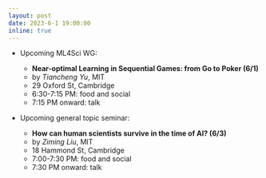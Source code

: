 ```yaml
---
layout: post
date: 2023-6-1 19:00:00
inline: true
---
```


- Upcoming ML4Sci WG:
  - **Near-optimal Learning in Sequential Games: from Go to Poker (6/1)**
  - by *Tiancheng Yu*, MIT
  - 29 Oxford St, Cambridge
  - 6:30-7:15 PM: food and social
  - 7:15 PM onward: talk

- Upcoming general topic seminar:
  - **How can human scientists survive in the time of AI? (6/3)**
  - by *Ziming Liu*, MIT
  - 18 Hammond St, Cambridge
  - 7:00-7:30 PM: food and social
  - 7:30 PM onward: talk

<!--
layout: post
date: 2022-12-3 19:00:00
inline: true

- Invited talk by Professor Norman Yao!
  - *Introduction to Time Crystals*
  - Please RSVP [here](https://forms.gle/PE3utKMcF4kwtHLt5) -->
